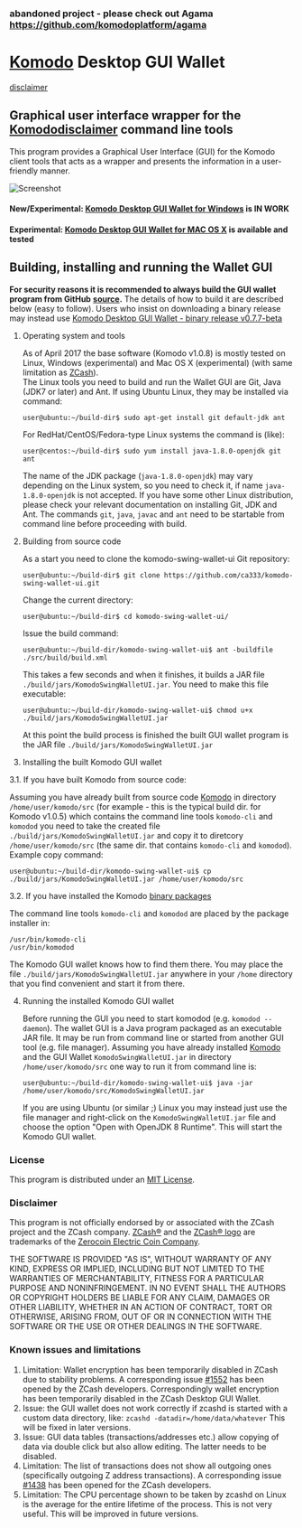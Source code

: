 ### abandoned project - please check out Agama https://github.com/komodoplatform/agama

# [Komodo](https://komodoplatform.com/) Desktop GUI Wallet
[disclaimer](#disclaimer)

## Graphical user interface wrapper for the [Komodo](https://komodoplatform.com/)[disclaimer](#disclaimer) command line tools

This program provides a Graphical User Interface (GUI) for the Komodo client tools that acts as a wrapper and
presents the information in a user-friendly manner.

![Screenshot](https://github.com/ca333/komodoGUI/raw/master/docs/komodo_gui.png "Komodo GUI")

#### New/Experimental: [Komodo Desktop GUI Wallet for Windows](https://github.com/ca333/komodoGUI/blob/master/docs/Readme-Windows.md) is IN WORK
#### Experimental: [Komodo Desktop GUI Wallet for MAC OS X](https://github.com/ca333/komodoGUI/releases/tag/v0.7.7-osx) is available and tested

## Building, installing and running the Wallet GUI


**For security reasons it is recommended to always build the GUI wallet program from GitHub**
**[source](https://github.com/ca333/komodoGUI/archive/master.zip).**
The details of how to build it are described below (easy to follow).
Users who insist on downloading a binary release may instead
use [Komodo Desktop GUI Wallet - binary release v0.7.7-beta](https://github.com/ca333/komodoGUI/releases/tag/v0.7.7-osx)


1. Operating system and tools

   As of April 2017 the base software (Komodo v1.0.8) is mostly tested on Linux, Windows (experimental) and Mac OS X (experimental) (with same limitation as [ZCash](https://z.cash/)).  
   The Linux tools you need to build and run the Wallet GUI are Git, Java (JDK7 or later) and
   Ant. If using Ubuntu Linux, they may be installed via command:
   ```
   user@ubuntu:~/build-dir$ sudo apt-get install git default-jdk ant
   ```
   For RedHat/CentOS/Fedora-type Linux systems the command is (like):
   ```
   user@centos:~/build-dir$ sudo yum install java-1.8.0-openjdk git ant
   ```
   The name of the JDK package (`java-1.8.0-openjdk`) may vary depending on the Linux system, so you need to
   check it, if name `java-1.8.0-openjdk` is not accepted.
   If you have some other Linux distribution, please check your relevant documentation on installing Git,
   JDK and Ant. The commands `git`, `java`, `javac` and `ant` need to be startable from command line
   before proceeding with build.

2. Building from source code

   As a start you need to clone the komodo-swing-wallet-ui Git repository:
   ```
   user@ubuntu:~/build-dir$ git clone https://github.com/ca333/komodo-swing-wallet-ui.git
   ```
   Change the current directory:
   ```
   user@ubuntu:~/build-dir$ cd komodo-swing-wallet-ui/
   ```
   Issue the build command:
   ```
   user@ubuntu:~/build-dir/komodo-swing-wallet-ui$ ant -buildfile ./src/build/build.xml
   ```
   This takes a few seconds and when it finishes, it builds a JAR file `./build/jars/KomodoSwingWalletUI.jar`.
   You need to make this file executable:
   ```
   user@ubuntu:~/build-dir/komodo-swing-wallet-ui$ chmod u+x ./build/jars/KomodoSwingWalletUI.jar
   ```
   At this point the build process is finished the built GUI wallet program is the JAR
   file `./build/jars/KomodoSwingWalletUI.jar`

3. Installing the built Komodo GUI wallet

  3.1. If you have built Komodo from source code:

   Assuming you have already built from source code [Komodo](https://github.com/jl777/komodo) in directory `/home/user/komodo/src` (for
   example - this is the typical build dir. for Komodo v1.0.5) which contains the command line tools `komodo-cli`
   and `komodod` you need to take the created file `./build/jars/KomodoSwingWalletUI.jar` and copy it
   to diretcory `/home/user/komodo/src` (the same dir. that contains `komodo-cli` and `komodod`). Example copy command:
   ```
   user@ubuntu:~/build-dir/komodo-swing-wallet-ui$ cp ./build/jars/KomodoSwingWalletUI.jar /home/user/komodo/src    
   ```

  3.2. If you have installed the Komodo [binary packages](https://github.com/ca333/komodo/)

   The command line tools `komodo-cli` and `komodod` are placed by the package installer in:
   ```
   /usr/bin/komodo-cli
   /usr/bin/komodod
   ```
   The Komodo GUI wallet knows how to find them there. You may place the file  `./build/jars/KomodoSwingWalletUI.jar`
   anywhere in your `/home` directory that you find convenient and start it from there.

4. Running the installed Komodo GUI wallet

   Before running the GUI you need to start komodod (e.g. `komodod --daemon`). The wallet GUI is a Java program packaged
   as an executable JAR file. It may be run from command line or started from another GUI tool (e.g. file manager).
   Assuming you have already installed [Komodo](https://github.com/jl777/komodo) and the GUI Wallet `KomodoSwingWalletUI.jar` in
   directory `/home/user/komodo/src` one way to run it from command line is:
   ```
   user@ubuntu:~/build-dir/komodo-swing-wallet-ui$ java -jar /home/user/komodo/src/KomodoSwingWalletUI.jar
   ```
   If you are using Ubuntu (or similar ;) Linux you may instead just use the file manager and
   right-click on the `KomodoSwingWalletUI.jar` file and choose the option "Open with OpenJDK 8 Runtime".
   This will start the Komodo GUI wallet.


### License
This program is distributed under an [MIT License](https://github.com/ca333/komodo-swing-wallet-ui/raw/master/LICENSE).

### Disclaimer
This program is not officially endorsed by or associated with the ZCash project and the ZCash company.
[ZCash®](https://trademarks.justia.com/871/93/zcash-87193130.html) and the
[ZCash® logo](https://trademarks.justia.com/868/84/z-86884549.html) are trademarks of the
[Zerocoin Electric Coin Company](https://trademarks.justia.com/owners/zerocoin-electric-coin-company-3232749/).

THE SOFTWARE IS PROVIDED "AS IS", WITHOUT WARRANTY OF ANY KIND, EXPRESS OR
IMPLIED, INCLUDING BUT NOT LIMITED TO THE WARRANTIES OF MERCHANTABILITY,
FITNESS FOR A PARTICULAR PURPOSE AND NONINFRINGEMENT. IN NO EVENT SHALL THE
AUTHORS OR COPYRIGHT HOLDERS BE LIABLE FOR ANY CLAIM, DAMAGES OR OTHER
LIABILITY, WHETHER IN AN ACTION OF CONTRACT, TORT OR OTHERWISE, ARISING FROM,
OUT OF OR IN CONNECTION WITH THE SOFTWARE OR THE USE OR OTHER DEALINGS IN THE
SOFTWARE.

### Known issues and limitations

1. Limitation: Wallet encryption has been temporarily disabled in ZCash due to stability problems. A corresponding issue
[#1552](https://github.com/zcash/zcash/issues/1552) has been opened by the ZCash developers. Correspondingly
wallet encryption has been temporarily disabled in the ZCash Desktop GUI Wallet.
1. Issue: the GUI wallet does not work correctly if zcashd is started with a custom data directory, like:
`zcashd -datadir=/home/data/whatever` This will be fixed in later versions.
1. Issue: GUI data tables (transactions/addresses etc.) allow copying of data via double click but also allow editing.
The latter needs to be disabled.
1. Limitation: The list of transactions does not show all outgoing ones (specifically outgoing Z address
transactions). A corresponding issue [#1438](https://github.com/zcash/zcash/issues/1438) has been opened
for the ZCash developers.
1. Limitation: The CPU percentage shown to be taken by zcashd on Linux is the average for the entire lifetime
of the process. This is not very useful. This will be improved in future versions.
